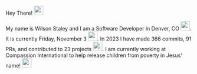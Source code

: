 Hey There! <img src="https://media.giphy.com/media/iigp4VDyf5dCLRlGkm/giphy.gif" width="25" height="25"/>

My name is Wilson Staley and I am a Software Developer in Denver, CO <img src="https://media.giphy.com/media/e0Uiyu70TXQAALdKP9/giphy-downsized-large.gif" width="25" height="25"/>.  It is currently Friday, November 3 <img src="https://media.giphy.com/media/VDNDX5BhKKz0YsJkl0/giphy.gif" width="25" height="25"/>. In 2023 I have made 366 commits, 91 PRs, and contributed to 23 projects <img src="https://media.giphy.com/media/SvLQ270MWY0GpztVjo/giphy.gif" width="25" height="25"/>. I am currently working at Compassion International to help release children from poverty in Jesus' name! <img src="https://media.giphy.com/media/S3nZ8V9uemShxiWX8g/giphy.gif" width="25" height="25"/>